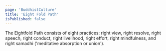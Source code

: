 ```yaml
---
page: 'BuddhistCulture'
title: 'Eight Fold Path'
isPublished: false
---
```


The Eightfold Path consists of eight practices: right view, right resolve, right speech, right conduct, right livelihood, right effort, right mindfulness, and right samadhi ('meditative absorption or union').
